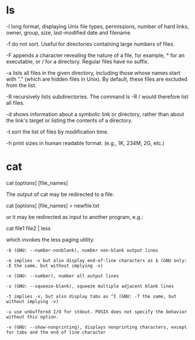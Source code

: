 # ls

-l long format, displaying Unix file types, permissions, number of hard links, owner, group, size, last-modified date and filename

-f do not sort. Useful for directories containing large numbers of files.

-F appends a character revealing the nature of a file, for example, * for an executable, or / for a directory. Regular files have no suffix.

-a lists all files in the given directory, including those whose names start with "." (which are hidden files in Unix). By default, these files are excluded from the list.

-R recursively lists subdirectories. The command ls -R / would therefore list all files.

-d shows information about a symbolic link or directory, rather than about the link's target or listing the contents of a directory.

-t sort the list of files by modification time.

-h print sizes in human readable format. (e.g., 1K, 234M, 2G, etc.) 

# cat
cat [options] [file_names]

The output of cat may be redirected to a file:

cat [options] [file_names] > newfile.txt

or it may be redirected as input to another program, e.g.:

cat file1 file2 | less

which invokes the less paging utility.


    -b (GNU: --number-nonblank), number non-blank output lines
    
    -e implies -v but also display end-of-line characters as $ (GNU only: -E the same, but without implying -v)
    
    -n (GNU: --number), number all output lines
    
    -s (GNU: --squeeze-blank), squeeze multiple adjacent blank lines
    
    -t implies -v, but also display tabs as ^I (GNU: -T the same, but without implying -v)
    
    -u use unbuffered I/O for stdout. POSIX does not specify the behavior without this option.
    
    -v (GNU: --show-nonprinting), displays nonprinting characters, except for tabs and the end of line character

